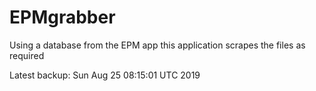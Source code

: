 # EPMgrabber
Using a database from the EPM app this application scrapes the files as required


Latest backup: Sun Aug 25 08:15:01 UTC 2019

